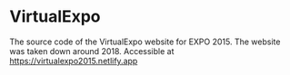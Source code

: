 # VirtualExpo
The source code of the VirtualExpo website for EXPO 2015.
The website was taken down around 2018.
Accessible at https://virtualexpo2015.netlify.app
